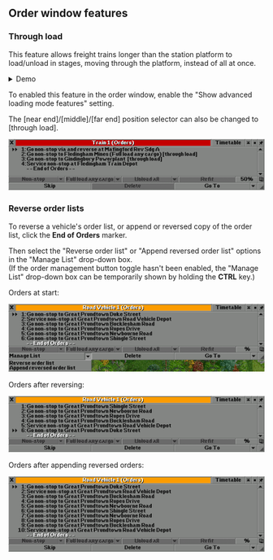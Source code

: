 ## Order window features

### Through load

This feature allows freight trains longer than the station platform to load/unload in stages, moving through the platform, instead of all at once.

<details>
  <summary>Demo</summary>

  ![Through load example](Features/images/through-load.gif)

</details>

To enabled this feature in the order window, enable the "Show advanced loading mode features" setting.

The \[near end\]/\[middle\]/\[far end\] position selector can also be changed to \[through load\].

![Through load orders](Features/images/through-load-orders.png)


### Reverse order lists

To reverse a vehicle's order list, or append or reversed copy of the order list, click the **End of Orders** marker.

Then select the "Reverse order list" or "Append reversed order list" options in the "Manage List" drop-down box.  
(If the order management button toggle hasn't been enabled, the "Manage List" drop-down box can be temporarily shown by holding the **CTRL** key.)


Orders at start:

![Orders, showing manage list drop-down](Features/images/reverse-orders-0.png)

Orders after reversing:

![Orders after reversing](Features/images/reverse-orders-1.png)

Orders after appending reversed orders:

![Orders after appending reversed orders](Features/images/reverse-orders-2.png)
